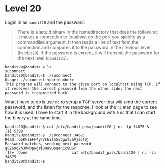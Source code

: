 # Level 20

Login in as `bandit20` and the password.

> There is a setuid binary in the homedirectory that does the following: it
> makes a connection to localhost on the port you specify as a commandline
> argument. It then reads a line of text from the connection and compares it to
> the password in the previous level (`bandit20`). If the password is correct,
> it will transmit the password for the next level (`bandit21`).

    bandit20@bandit:~$ ls
    suconnect
    bandit20@bandit:~$ ./suconnect 
    Usage: ./suconnect <portnumber>
    This program will connect to the given port on localhost using TCP. If it receives the correct password from the other side, the next password is transmitted back.

What I have to do is use `nc` to setup a TCP server that will send the current password, and the listen for the response. I look at the `nc` man page to see how it is used. I have to start it in the background with `&` so that I can start the binary at the same time.

    bandit20@bandit:~$ cat /etc/bandit_pass/bandit20 | nc -lp 34675 &
    [1] 5398
    bandit20@bandit:~$ ./suconnect 34675
    Read: GbKksEFF4yrVs6il55v6gwY5aVje5f0j
    Password matches, sending next password
    gE269g2h3mw3pwgrj0Ha9Uoqen1c9DGr
    [1]+  Done                    cat /etc/bandit_pass/bandit20 | nc -lp 34675
    bandit20@bandit:~$ 

